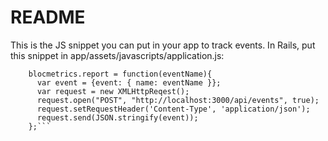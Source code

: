 # README
This is the JS snippet you can put in your app to track events.  In Rails, put this snippet in app/assets/javascripts/application.js:

```var blocmetrics = {};
    blocmetrics.report = function(eventName){
      var event = {event: { name: eventName }};
      var request = new XMLHttpReqest();
      request.open("POST", "http://localhost:3000/api/events", true);
      request.setRequestHeader('Content-Type', 'application/json');
      request.send(JSON.stringify(event));
    };```
